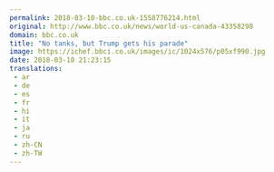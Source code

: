 ```yaml
---
permalink: 2018-03-10-bbc.co.uk-1558776214.html
original: http://www.bbc.co.uk/news/world-us-canada-43358298
domain: bbc.co.uk
title: "No tanks, but Trump gets his parade"
image: https://ichef.bbci.co.uk/images/ic/1024x576/p05xf990.jpg
date: 2018-03-10 21:23:15
translations: 
 - ar
 - de
 - es
 - fr
 - hi
 - it
 - ja
 - ru
 - zh-CN
 - zh-TW
---
```


